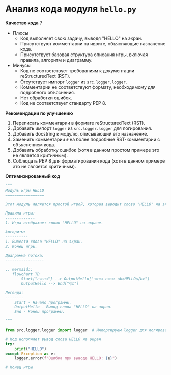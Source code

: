 # Анализ кода модуля `hello.py`

**Качество кода**
7
- Плюсы
    - Код выполняет свою задачу, выводя "HELLO" на экран.
    - Присутствуют комментарии на иврите, объясняющие назначение кода.
    - Присутствует базовая структура описания игры, включая правила, алгоритм и диаграмму.
- Минусы
    - Код не соответствует требованиям к документации reStructuredText (RST).
    - Отсутствует импорт `logger` из `src.logger.logger`.
    - Комментарии не соответствуют формату, необходимому для подробного объяснения.
    - Нет обработки ошибок.
    - Код не соответствует стандарту PEP 8.

**Рекомендации по улучшению**

1.  Переписать комментарии в формате reStructuredText (RST).
2.  Добавить импорт `logger` из `src.logger.logger` для логирования.
3.  Добавить docstring к модулю, описывающий его назначение.
4.  Заменить комментарии `#` на более подробные RST-комментарии с объяснением кода.
5.  Добавить обработку ошибок (хотя в данном простом примере это не является критичным).
6.  Соблюдать PEP 8 для форматирования кода (хотя в данном примере это не является критичным).

**Оптимизированный код**

```python
"""
Модуль игры HELLO
=================

Этот модуль является простой игрой, которая выводит слово "HELLO" на экран.

Правила игры:
-------------
1. Игра отображает слово "HELLO" на экране.

Алгоритм:
----------
1. Вывести слово "HELLO" на экран.
2. Конец игры.

Диаграмма потока:
-----------------

.. mermaid::
   flowchart TD
       Start["התחלה"] --> OutputHello["הצגת הודעה: <b>HELLO</b>"]
       OutputHello --> End["סוף"]

Легенда:
--------
    Start - Начало программы.
    OutputHello - Вывод слова "HELLO" на экран.
    End - Конец программы.

"""

from src.logger.logger import logger  # Импортируем logger для логирования

# Код исполняет вывод слова HELLO на экран
try:
    print("HELLO")
except Exception as e:
    logger.error(f"Ошибка при выводе HELLO: {e}")

# Конец игры
```